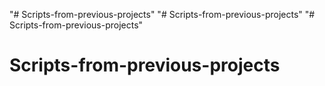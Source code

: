 "# Scripts-from-previous-projects" 
"# Scripts-from-previous-projects" 
"# Scripts-from-previous-projects" 
# Scripts-from-previous-projects
